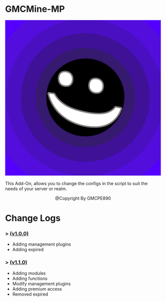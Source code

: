 # GMCMine-MP

![](pack_icon.png?raw=true)

This Add-On, allows you to change the configs in the
script to suit the needs of your server or realm.

<p align="center">@Copyright By GMCPE890</p>


# Change Logs
<h3>> <a href="./GMCMine-MP/tree/main/Version/GMCMine-MP%20(v1.0.0)">(v1.0.0)</a></h3>

- <a>Adding management plugins</a>
- <a>Adding expired</a>

<h3>> <a href="https://">(v1.1.0)</a></h3>

- <a>Adding modules</a>
- <a>Adding functions</a>
- <a>Modify management plugins</a>
- <a>Adding premium access</a>
- <a>Removed expired</a>
